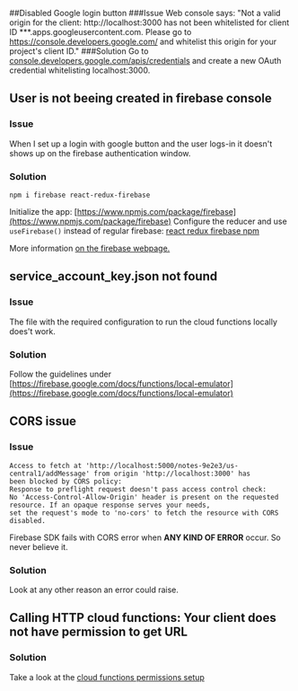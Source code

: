 ##Disabled Google login button
###Issue
Web console says: "Not a valid origin for the client: http://localhost:3000 has not been whitelisted for client ID 
***.apps.googleusercontent.com. Please go to https://console.developers.google.com/ and whitelist this origin for 
your project's client ID."
###Solution
Go to [console.developers.google.com/apis/credentials](console.developers.google.com/apis/credentials) and
create a new OAuth credential whitelisting localhost:3000.


## User is not beeing created in firebase console
### Issue
When I set up a login with google button and the user logs-in it doesn't shows up
on the firebase authentication window.
### Solution
`npm i firebase react-redux-firebase`

Initialize the app: [https://www.npmjs.com/package/firebase](https://www.npmjs.com/package/firebase)
Configure the reducer and use `useFirebase()` instead of regular firebase: [react redux firebase npm](https://www.npmjs.com/package/react-redux-firebase)

More information [on the firebase webpage.](https://firebase.google.com/docs/auth/web/manage-users)
 
## service_account_key.json not found
### Issue
The file with the required configuration to run the cloud functions locally does't work.
### Solution
Follow the guidelines under [https://firebase.google.com/docs/functions/local-emulator](https://firebase.google.com/docs/functions/local-emulator)

## CORS issue
### Issue
```
Access to fetch at 'http://localhost:5000/notes-9e2e3/us-central1/addMessage' from origin 'http://localhost:3000' has 
been blocked by CORS policy: 
Response to preflight request doesn't pass access control check: 
No 'Access-Control-Allow-Origin' header is present on the requested resource. If an opaque response serves your needs, 
set the request's mode to 'no-cors' to fetch the resource with CORS disabled.
``` 

Firebase SDK fails with CORS error when **ANY KIND OF ERROR** occur. So never believe it.

### Solution
Look at any other reason an error could raise. 

## Calling HTTP cloud functions: Your client does not have permission to get URL

### Solution
Take a look at the [cloud functions permissions setup](https://stackoverflow.com/questions/47511677/firebase-cloud-function-your-client-does-not-have-permission-to-get-url-200-fr)
